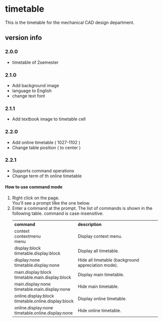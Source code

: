 # timetable

This is the timetable for the mechanical CAD design department.

## version info

### 2.0.0
<ul>
  <li>timetable of 2semester</li>
</ul>

### 2.1.0
<ul>
  <li>Add background image</li>
  <li>language to English</li>
  <li>change text font</li>
</ul>

### 2.1.1
<ul>
  <li>Add textbook image to timetable cell</li>
</ul>

### 2.2.0
<ul>
  <li>Add online timetable ( 1027-1102 )</li>
  <li>Change table position ( to center ) </li>
</ul>

### 2.2.1
<ul>
  <li>Supports command operations</li>
  <li>Change term of th online timetable</li>
</ul>

#### How to use command mode
<ol>
  <li>
    <div>Right click on the page.</div>
    <div>You'll see a prompt lilke the one below.</div>
    <div>
      <a href="img/html.displayPrompt.png><img src="img/html/displayPrompt.png" width="300px"></a>
    </div>
  </li>
  <li>
    <div>Enter a command at the prompt. The list of commands is shown in the following table. command is case-insensitive.</div>
    <table>
      <tr>
        <th>command</th>
        <th>description</th>
      </tr>
      <tr>
        <td>
          <div>context</div>
          <div>contextmenu</div>
          <div>menu</div>
        </td>
        <td>Display context menu.</td>
      </tr>
      <tr>
        <td>
          <div>display:block<div>
          <div>timetable.display:block</div>
        </td>
        <td>Display all timetable.</td>
      </tr>
      <tr>
        <td>
          <div>display:none<div>
          <div>timetable.display:none</div>
        </td>
        <td>Hide all timetable (background appreciation mode).</td>
      </tr>
      <tr>
        <td>
          <div>main.display:block<div>
          <div>timetable.main.display:block</div>
        </td>
        <td>Display main timetable.</td>
      </tr>
      <tr>
        <td>
          <div>main.display:none<div>
          <div>timetable.main.display:none</div>
        </td>
        <td>Hide main timetable.</td>
      </tr>
      <tr>
        <td>
          <div>online.display:block<div>
          <div>timetable.online.display:block</div>
        </td>
        <td>Display online timetable.</td>
      </tr>
      <tr>
        <td>
          <div>online.display:none<div>
          <div>timetable.online.display:none</div>
        </td>
        <td>Hide online timetable.</td>
      </tr>
    </table>
  </li>
</ol>
